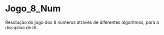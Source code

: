 # Jogo_8_Num
Resolução do jogo dos 8 números através de diferentes algoritmos, para a disciplina de IA.
